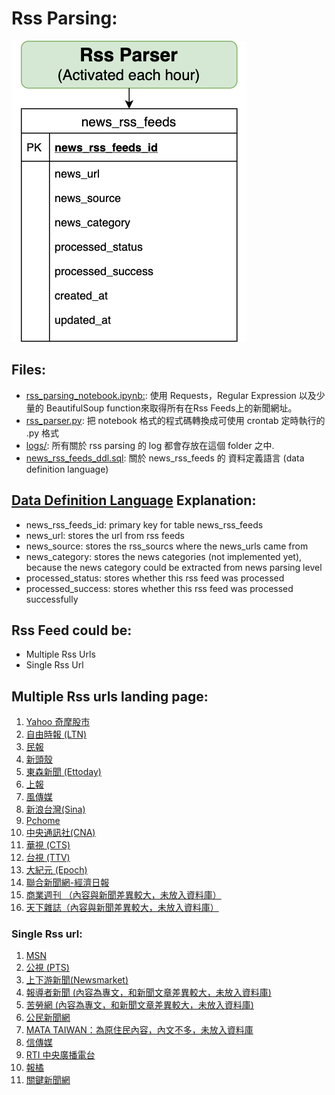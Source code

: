 # Rss Parsing:
![rss_parser_image](./rss_parser.png)

## Files:
* [rss\_parsing\_notebook.ipynb:](https://github.com/garyhsu29/chinese_nlp/blob/master/crawler/rss_parsing_notebook.ipynb): 使用 Requests，Regular Expression 以及少量的 BeautifulSoup function來取得所有在Rss Feeds上的新聞網址。
*  [rss_parser.py](https://github.com/garyhsu29/chinese_nlp/blob/master/rss_parser/rss_parser.py): 把 notebook 格式的程式碼轉換成可使用 crontab 定時執行的 .py 格式
*  [logs/](https://github.com/garyhsu29/chinese_nlp/tree/master/rss_parser/logs): 所有關於 rss parsing 的 log 都會存放在這個 folder 之中. 
* [news\_rss\_feeds\_ddl.sql](https://github.com/garyhsu29/chinese_nlp/blob/master/rss_parser/news_rss_feeds_ddl.sql): 關於 news\_rss\_feeds 的 資料定義語言 (data definition language)

## [Data Definition Language](https://github.com/garyhsu29/chinese_nlp/blob/master/rss_parser/news_rss_feeds_ddl.sql) Explanation:
* news\_rss\_feeds\_id: primary key for table news\_rss\_feeds
* news\_url: stores the url from rss feeds
* news\_source: stores the rss\_sourcs where the news_urls came from
* news\_category: stores the news categories (not implemented yet), because the news category could be extracted from news parsing level
*  processed\_status: stores whether this rss feed was processed
*  processed\_success: stores whether this rss feed was processed successfully

## Rss Feed could be:  
- Multiple Rss Urls
- Single Rss Url

## Multiple Rss urls landing page:  
 1. [Yahoo 奇摩股市](https://tw.stock.yahoo.com/rss_index.html)
 2. [自由時報 (LTN)](https://service.ltn.com.tw/RSS)
 3. [民報](https://www.peoplenews.tw/subscription)
 4. [新頭殼](https://newtalk.tw/rss)
 5. [東森新聞 (Ettoday)](https://www.ettoday.net/events/news-express/epaper.php)
 6. [上報](https://www.upmedia.mg/rss.php)
 7. [風傳媒](https://www.storm.mg/feeds)
 8. [新浪台灣(Sina)](https://news.sina.com.tw/rss/index.html)
 9. [Pchome](https://news.pchome.com.tw/member_rss/)
 10. [中央通訊社(CNA)](http://rss.cna.com.tw/rsscna/)
 11. [華視 (CTS)](https://news.cts.com.tw/plugin/)
 12. [台視 (TTV)](https://www.ttv.com.tw/rss/)
 13. [大紀元 (Epoch)](https://www.epochtimes.com/b5/djy-rss.htm)
 14. [聯合新聞網-經濟日報](https://money.udn.com/rssfeed/lists/1001) 
 15. [商業週刊 （內容與新聞差異較大，未放入資料庫）](https://www.businessweekly.com.tw/RSS) 
 16. [天下雜誌（內容與新聞差異較大，未放入資料庫）](https://www.cw.com.tw/article/article.action?id=5070394)  


### Single Rss url:
1. [MSN](https://rss.msn.com/zh-tw/)  
2. [公視 (PTS)](https://about.pts.org.tw/rss/XML/newsfeed.xml)
3. [上下游新聞(Newsmarket)](https://www.newsmarket.com.tw/feed/) 
4. [報導者新聞 (內容為專文，和新聞文章差異較大，未放入資料庫)](https://www.twreporter.org/a/rss2.xml)
5. [苦勞網 (內容為專文，和新聞文章差異較大，未放入資料庫)](https://www.coolloud.org.tw/rss.xml)
6. [公民新聞網](https://www.peopo.org/rss-news)
7. [MATA TAIWAN：為原住民內容，內文不多，未放入資料庫](https://www.matataiwan.com/feed/)
8. [信傳媒](https://www.cmmedia.com.tw/rss/yahoo/article)
9. [RTI 中央廣播電台](http://www.rti.org.tw/rss/)
10. [報橘](https://buzzorange.com/feed/)
11. [關鍵新聞網](https://feeds.feedburner.com/TheNewsLens)

